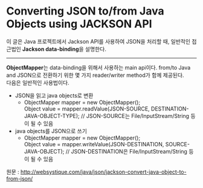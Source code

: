Converting JSON to/from Java Objects using JACKSON API
======================================================
이 글은 Java 프로젝트에서 Jackson API를 사용하여 JSON을 처리할 때, 일반적인 접근법인 **Jackson data-binding**을 설명한다.<br>
***
**ObjectMapper**는 data-binding을 위해서 사용하는 main api이다. from/to Java and JSON으로 전환하기 위한 몇 가지 reader/writer method가 함께 제공된다.<br>
다음은 일반적인 사용법이다.
+ JSON을 읽고 java objects로 변환<br>
    + ObjectMapper mapper = new ObjectMapper();<br>
      Object value = mapper.readValue(JSON-SOURCE, DESTINATION-JAVA-OBJECT-TYPE); // JSON-SOURCE는 File/InputStream/String 등이 될 수 있음<br>
+ java objects를 JSON으로 쓰기<br>
    + ObjectMapper mapper = new ObjectMapper();<br>
      Object value = mapper.writeValue(JSON-DESTINATION, SOURCE-JAVA-OBJECT); // JSON-DESTINATION은 File/InputStream/String 등이 될 수 있음<br>
      

원문 : http://websystique.com/java/json/jackson-convert-java-object-to-from-json/
                                     